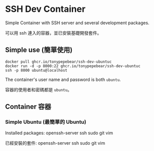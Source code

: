 # SSH Dev Container

Simple Container with SSH server and several development packages.

可以用 ssh 連入的容器，並已安裝基礎開發套件。

## Simple use (簡單使用)

```shell
docker pull ghcr.io/tonypepebear/ssh-dev-ubuntuc
docker run -d -p 8000:22 ghcr.io/tonypepebear/ssh-dev-ubuntuc
ssh -p 8000 ubuntu@localhost
```

The container's user name and password is both `ubuntu`.

容器的使用者和密碼都是 `ubuntu`。

## Container 容器

### Simple Ubuntu (最簡單的 Ubuntu)

Installed packages: openssh-server ssh sudo git vim

已經安裝的套件: openssh-server ssh sudo git vim
